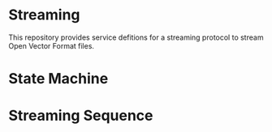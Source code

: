 # Streaming

This repository provides service defitions for a streaming protocol to stream Open Vector Format files.


# State Machine



# Streaming Sequence



